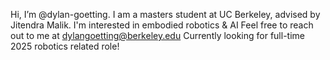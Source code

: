 Hi, I’m @dylan-goetting. I am a masters student at UC Berkeley, advised by Jitendra Malik. 
I'm interested in embodied robotics & AI
Feel free to reach out to me at dylangoetting@berkeley.edu
Currently looking for full-time 2025 robotics related role!

<!---
dylan-goetting/dylan-goetting is a ✨ special ✨ repository because its `README.md` (this file) appears on your GitHub profile.
You can click the Preview link to take a look at your changes.
--->
